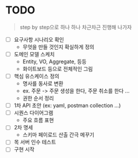 # TODO

> step by step으로 하나 하나 차근차근 진행해 나가자

- [ ] 요구사항 시나리오 확인
  - 무엇을 만들 것인지 확실하게 정의
- [ ] 도메인 모델 스케치
  - Entity, VO, Aggregate, 등등 
  - 화이트보드 등으로 전체적인 그림 
- [ ] 핵심 유스케이스 정의
  - 명사를 동사로 변환
  - ex. 주문 -> 주문 생성을 한다, 주문 취소를 한다 ...
  - 권한 순서 정리
- [ ] 1차 API 초안 (ex: yaml, postman collection ...)
- [ ] 시퀀스 다이어그램
  - 주요 흐름 표현
- [ ] 2차 명세
  - 스키마 페이로드 산출 간극 메꾸기 
- [ ] 목 서버 인수 테스트 
- [ ] 구현 시작
